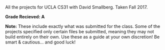 All the projects for UCLA CS31 with David Smallberg.
Taken Fall 2017.

**Grade Recieved: A**

**Note:** These include exactly what was submitted for the class. Some of the projects specified only certain files
be submitted, meaning they may not build entirely on their own. Use these as a guide at your own discretion! Be smart & cautious... and good luck!